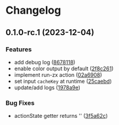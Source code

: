 # Changelog

## 0.1.0-rc.1 (2023-12-04)


### Features

* add debug log ([8678118](https://github.com/MuXiu1997/run-zx/commit/867811884cd134add600850301ccc489a9138ece))
* enable color output by default ([2f8c261](https://github.com/MuXiu1997/run-zx/commit/2f8c261f5cfefc7e6fc24a6dbc7bd9f4d41ea4a3))
* implement run-zx action ([02a6908](https://github.com/MuXiu1997/run-zx/commit/02a6908966e248180f12e28b051875b4f99447d1))
* set input `cacheKey` at runtime ([25caebd](https://github.com/MuXiu1997/run-zx/commit/25caebd1e8f156468bfe91a98968c7ed8fb39002))
* update/add logs ([1978a9e](https://github.com/MuXiu1997/run-zx/commit/1978a9e441e039627b16d30cd990f8c50cf93475))


### Bug Fixes

* actionState getter returns '' ([3f5a62c](https://github.com/MuXiu1997/run-zx/commit/3f5a62c574868062d53705f83803553cafac2173))
